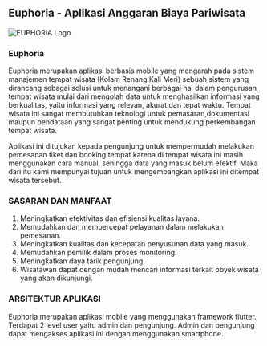 ## Euphoria - Aplikasi Anggaran Biaya Pariwisata
![EUPHORIA Logo](https://user-images.githubusercontent.com/99798368/158006341-43367ae0-1d1b-491d-b69d-1d4b7177334a.png)

### Euphoria 
Euphoria merupakan aplikasi berbasis mobile yang mengarah pada sistem manajemen tempat wisata (Kolam Renang Kali Meri) sebuah sistem yang dirancang sebagai solusi untuk menangani berbagai hal dalam pengurusan tempat wisata mulai dari mengolah data untuk menghasilkan informasi yang berkualitas, yaitu informasi yang relevan, akurat dan tepat waktu. Tempat wisata ini sangat membutuhkan teknologi untuk pemasaran,dokumentasi maupun pendataan yang sangat penting untuk mendukung perkembangan tempat wisata. 

Aplikasi ini ditujukan kepada pengunjung untuk mempermudah melakukan pemesanan tiket dan booking tempat karena di tempat wisata ini masih menggunakan cara manual, sehingga data yang masuk belum efektif. Maka dari itu kami mempunyai tujuan untuk mengembangkan aplikasi ini ditempat wisata tersebut.

### SASARAN DAN MANFAAT
1. Meningkatkan efektivitas dan efisiensi kualitas layana.
2. Memudahkan dan mempercepat pelayanan dalam melakukan pemesanan.
3. Meningkatkan kualitas dan kecepatan penyusunan data yang masuk.
4. Memudahkan pemilik dalam proses monitoring.
5. Meningkatkan daya tarik pengunjung.
6. Wisatawan dapat dengan mudah mencari informasi terkait obyek wisata yang akan dikunjungi.

### ARSITEKTUR APLIKASI
Euphoria merupakan aplikasi mobile yang menggunakan framework flutter. Terdapat 2 level user yaitu admin dan pengunjung. Admin dan pengunjung dapat mengakses aplikasi ini dengan menggunakan smartphone.
